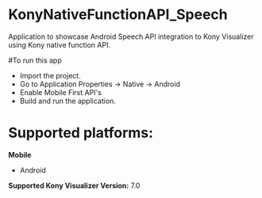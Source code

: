 # KonyNativeFunctionAPI_Speech
Application to showcase Android Speech API integration to Kony Visualizer using Kony native function API.

#To run this app

- Import the project.
- Go to Application Properties -> Native -> Android
- Enable Mobile First API's
- Build and run the application.

# Supported platforms:
**Mobile**
 * Android

**Supported Kony Visualizer Version:** 7.0
